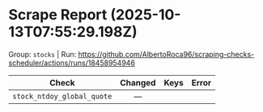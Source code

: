 # Scrape Report (2025-10-13T07:55:29.198Z)

Group: `stocks`  |  Run: https://github.com/AlbertoRoca96/scraping-checks-scheduler/actions/runs/18458954946

| Check | Changed | Keys | Error |
|---|:---:|:--|:--|
| `stock_ntdoy_global_quote` | — |  |  |
